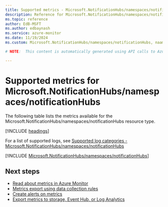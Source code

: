 ```yaml
---
title: Supported metrics - Microsoft.NotificationHubs/namespaces/notificationHubs
description: Reference for Microsoft.NotificationHubs/namespaces/notificationHubs metrics in Azure Monitor.
ms.topic: reference
author: EdB-MSFT
ms.author: edbaynash
ms.service: azure-monitor
ms.date: 11/19/2024
ms.custom: Microsoft.NotificationHubs/namespaces/notificationHubs, naam

# NOTE:  This content is automatically generated using API calls to Azure. Any edits made on these files will be overwritten in the next run of the script. 

---
```


  
# Supported metrics for Microsoft.NotificationHubs/namespaces/notificationHubs
  
The following table lists the metrics available for the Microsoft.NotificationHubs/namespaces/notificationHubs resource type.  
  
  
[!INCLUDE [headings](~/reusable-content/ce-skilling/azure/includes/azure-monitor/reference/metrics/metrics-headings.md)]  
  
  
  
For a list of supported logs, see [Supported log categories - Microsoft.NotificationHubs/namespaces/notificationHubs](../supported-logs/microsoft-notificationhubs-namespaces-notificationhubs-logs.md)  
  
 

[!INCLUDE [Microsoft.NotificationHubs/namespaces/notificationHubs](~/reusable-content/ce-skilling/azure/includes/azure-monitor/reference/metrics/microsoft-notificationhubs-namespaces-notificationhubs-metrics-include.md)]  



## Next steps

- [Read about metrics in Azure Monitor](/azure/azure-monitor/data-platform)
- [Metrics export using data collection rules](/azure/azure-monitor/essentials/data-collection-metrics)
- [Create alerts on metrics](/azure/azure-monitor/alerts/alerts-overview)
- [Export metrics to storage, Event Hub, or Log Analytics](/azure/azure-monitor/essentials/platform-logs-overview)

